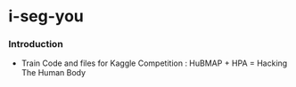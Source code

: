 # i-seg-you
### Introduction
* Train Code and files for Kaggle Competition : HuBMAP + HPA = Hacking The Human Body
